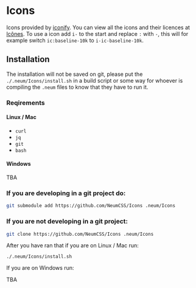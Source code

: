 # Icons

Icons provided by [iconify](https://icon-sets.iconify.design/). You can view
all the icons and their licences at [Icônes](https://icones.netlify.app/). To
use a icon add `i-` to the start and replace `:` with `-`, this will for 
example switch `ic:baseline-10k` to `i-ic-baseline-10k`.

## Installation

The installation will not be saved on git, please put the 
`./.neum/Icons/install.sh` in a build script or some way for whoever is 
compiling the `.neum` files to know that they have to run it.

### Reqirements

#### Linux / Mac

- `curl`
- `jq`
- `git`
- `bash`

#### Windows

TBA

### If you are developing in a git project do:

```sh
git submodule add https://github.com/NeumCSS/Icons .neum/Icons
```

### If you are not developing in a git project:

```sh
git clone https://github.com/NeumCSS/Icons .neum/Icons
```

After you have ran that if you are on Linux / Mac run:

```
./.neum/Icons/install.sh
```

If you are on Windows run:

TBA
